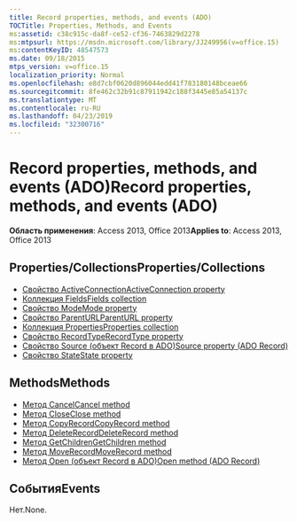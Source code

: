 ```yaml
---
title: Record properties, methods, and events (ADO)
TOCTitle: Properties, Methods, and Events
ms:assetid: c38c915c-da8f-ce52-cf36-7463829d2278
ms:mtpsurl: https://msdn.microsoft.com/library/JJ249956(v=office.15)
ms:contentKeyID: 48547573
ms.date: 09/18/2015
mtps_version: v=office.15
localization_priority: Normal
ms.openlocfilehash: e8d7cbf0620d896044edd41f783180148bceae66
ms.sourcegitcommit: 8fe462c32b91c87911942c188f3445e85a54137c
ms.translationtype: MT
ms.contentlocale: ru-RU
ms.lasthandoff: 04/23/2019
ms.locfileid: "32300716"
---
```

# <a name="record-properties-methods-and-events-ado"></a><span data-ttu-id="c33ff-102">Record properties, methods, and events (ADO)</span><span class="sxs-lookup"><span data-stu-id="c33ff-102">Record properties, methods, and events (ADO)</span></span>

<span data-ttu-id="c33ff-103">**Область применения**: Access 2013, Office 2013</span><span class="sxs-lookup"><span data-stu-id="c33ff-103">**Applies to**: Access 2013, Office 2013</span></span>

## <a name="propertiescollections"></a><span data-ttu-id="c33ff-104">Properties/Collections</span><span class="sxs-lookup"><span data-stu-id="c33ff-104">Properties/Collections</span></span>

- [<span data-ttu-id="c33ff-105">Свойство ActiveConnection</span><span class="sxs-lookup"><span data-stu-id="c33ff-105">ActiveConnection property</span></span>](activeconnection-property-ado.md)
- [<span data-ttu-id="c33ff-106">Коллекция Fields</span><span class="sxs-lookup"><span data-stu-id="c33ff-106">Fields collection</span></span>](fields-collection-ado.md)
- [<span data-ttu-id="c33ff-107">Свойство Mode</span><span class="sxs-lookup"><span data-stu-id="c33ff-107">Mode property</span></span>](mode-property-ado.md)
- [<span data-ttu-id="c33ff-108">Свойство ParentURL</span><span class="sxs-lookup"><span data-stu-id="c33ff-108">ParentURL property</span></span>](parenturl-property-ado.md)
- [<span data-ttu-id="c33ff-109">Коллекция Properties</span><span class="sxs-lookup"><span data-stu-id="c33ff-109">Properties collection</span></span>](properties-collection-ado.md)
- [<span data-ttu-id="c33ff-110">Свойство RecordType</span><span class="sxs-lookup"><span data-stu-id="c33ff-110">RecordType property</span></span>](recordtype-property-ado.md)
- [<span data-ttu-id="c33ff-111">Свойство Source (объект Record в ADO)</span><span class="sxs-lookup"><span data-stu-id="c33ff-111">Source property (ADO Record)</span></span>](source-property-ado-record.md)
- [<span data-ttu-id="c33ff-112">Свойство State</span><span class="sxs-lookup"><span data-stu-id="c33ff-112">State property</span></span>](state-property-ado.md)


## <a name="methods"></a><span data-ttu-id="c33ff-113">Methods</span><span class="sxs-lookup"><span data-stu-id="c33ff-113">Methods</span></span>

- [<span data-ttu-id="c33ff-114">Метод Cancel</span><span class="sxs-lookup"><span data-stu-id="c33ff-114">Cancel method</span></span>](cancel-method-ado.md)
- [<span data-ttu-id="c33ff-115">Метод Close</span><span class="sxs-lookup"><span data-stu-id="c33ff-115">Close method</span></span>](close-method-ado.md)
- [<span data-ttu-id="c33ff-116">Метод CopyRecord</span><span class="sxs-lookup"><span data-stu-id="c33ff-116">CopyRecord method</span></span>](copyrecord-method-ado.md)
- [<span data-ttu-id="c33ff-117">Метод DeleteRecord</span><span class="sxs-lookup"><span data-stu-id="c33ff-117">DeleteRecord method</span></span>](deleterecord-method-ado.md)
- [<span data-ttu-id="c33ff-118">Метод GetChildren</span><span class="sxs-lookup"><span data-stu-id="c33ff-118">GetChildren method</span></span>](getchildren-method-ado.md)
- [<span data-ttu-id="c33ff-119">Метод MoveRecord</span><span class="sxs-lookup"><span data-stu-id="c33ff-119">MoveRecord method</span></span>](moverecord-method-ado.md)
- [<span data-ttu-id="c33ff-120">Метод Open (объект Record в ADO)</span><span class="sxs-lookup"><span data-stu-id="c33ff-120">Open method (ADO Record)</span></span>](open-method-ado-record.md)

## <a name="events"></a><span data-ttu-id="c33ff-121">События</span><span class="sxs-lookup"><span data-stu-id="c33ff-121">Events</span></span>

<span data-ttu-id="c33ff-122">Нет.</span><span class="sxs-lookup"><span data-stu-id="c33ff-122">None.</span></span>

